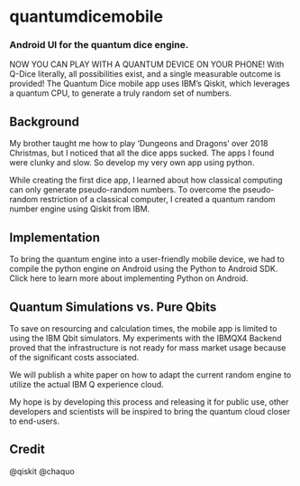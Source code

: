 # quantumdicemobile
### Android UI for the quantum dice engine.
NOW YOU CAN PLAY WITH A QUANTUM DEVICE ON YOUR PHONE!
With Q-Dice literally, all possibilities exist, and a single measurable outcome is provided!
The Quantum Dice mobile app uses IBM’s Qiskit, which leverages a quantum CPU, to generate a truly random set of numbers.

## Background
My brother taught me how to play ‘Dungeons and Dragons’ over 2018 Christmas, but I noticed that all the dice apps sucked. 
The apps I found were clunky and slow. So develop my very own app using python.

While creating the first dice app, I learned about how classical computing can only generate pseudo-random numbers. To overcome the pseudo-random restriction of a classical computer, I created a quantum random number engine using Qiskit from IBM.

## Implementation
To bring the quantum engine into a user-friendly mobile device, we had to compile the python engine on Android using the Python to Android SDK. Click here to learn more about implementing Python on Android.

## Quantum Simulations vs. Pure Qbits
To save on resourcing and calculation times, the mobile app is limited to using the IBM Qbit simulators. My experiments with the IBMQX4 Backend proved that the infrastructure is not ready for mass market usage because of the significant costs associated.

We will publish a white paper on how to adapt the current random engine to utilize the actual IBM Q experience cloud.

My hope is by developing this process and releasing it for public use, other developers and scientists will be inspired to bring the quantum cloud closer to end-users.

## Credit
@qiskit
@chaquo
